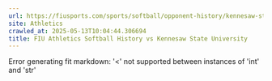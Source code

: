 ```yaml
---
url: https://fiusports.com/sports/softball/opponent-history/kennesaw-state-university/63
site: Athletics
crawled_at: 2025-05-13T10:04:44.306694
title: FIU Athletics Softball History vs Kennesaw State University
---
```


Error generating fit markdown: '<' not supported between instances of 'int' and 'str'